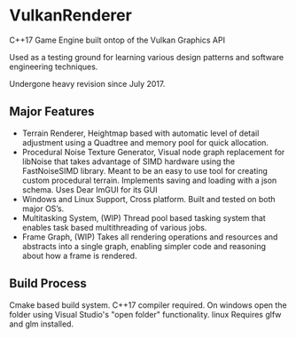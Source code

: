 # VulkanRenderer

C++17 Game Engine built ontop of the Vulkan Graphics API

Used as a testing ground for learning various design patterns and software engineering techniques. 

Undergone heavy revision since July 2017.

## Major Features
 * Terrain Renderer, Heightmap based with automatic level of detail adjustment using a Quadtree  and memory pool for quick allocation. 
 * Procedural Noise Texture Generator, Visual node graph replacement for libNoise that takes advantage of SIMD hardware using the FastNoiseSIMD library. Meant to be an easy to use tool for creating custom procedural terrain. Implements saving and loading with a json schema. Uses Dear ImGUI for its GUI
 * Windows and Linux Support, Cross platform. Built and tested on both major OS’s.
 * Multitasking System, (WIP) Thread pool based tasking system that enables task based multithreading of various jobs. 
 * Frame Graph, (WIP) Takes all rendering operations and resources and abstracts into a single graph, enabling simpler code and reasoning about how a frame is rendered.

## Build Process

Cmake based build system.
C++17 compiler required. On windows open the folder using Visual Studio's "open folder" functionality. linux
Requires glfw and glm installed. 
